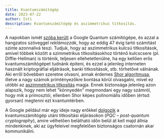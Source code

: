 ```yaml
---
title: Kvantumszámítógép
date: 2023-07-22
author: Isti
description: Kvantumszámítógép és aszimmetrikus titkosítás.
---
```

A napokban ismét [szóba került](https://www.sciencealert.com/google-quantum-computer-is-47-years-faster-than-1-supercomputer) a Google Quantum számítógépe, és azzal a hangzatos szöveggel *reklámozzák*, hogy az eddig 47 évig tartó számítást szinte azonnalivá teszi. Tudjuk, hogy az aszimmetrikus kulcsú titkosítások, amivel többek között a szimmetrikus titkosításokhoz történő kulcscsere (pl. Diffie-Hellman) is történik, teljesen ellehetetlenülne, ha egy kellően erős kvantumszámítógépet tudnánk építeni, és ezzel a jelenleg interneten használt kriptográfiai eljátrások, banki titkosítások, stb. törhetővé válnának. Aki erről bővebben szeretne olvasni, annak érdemes [Shor algoritmusa](https://en.wikipedia.org/wiki/Shor%27s_algorithm), illetve a nagy számok prímtényezőkre bontása körül olvasgatni, mivel ez utóbbi az [aszimmetrikus titkosítás](https://en.wikipedia.org/wiki/Public-key_cryptography) magja. Ennek biztonsága jelenleg azon alapszik, hogy nem lehet "könnyedén" megmondani egy nagy számról, hogy mik a prímosztói, ellenben Shor képes polinomiális időben (értsd: gyorsan) megtenni ezt kvantumtérben.

A Google például már egy ideje nagy erőkkel [dolgozik](https://cloud.google.com/blog/products/identity-security/how-google-is-preparing-for-a-post-quantum-world) a kvantumszámítógép utáni titkosítási eljárásokon (*PQC – post-quantum cryptography*), amire vélhetően belátható időn belül át kell majd állnia mindenkinek, aki az ügyfeleivel megfelelően biztonságos csatornán akar kommunikálni.
